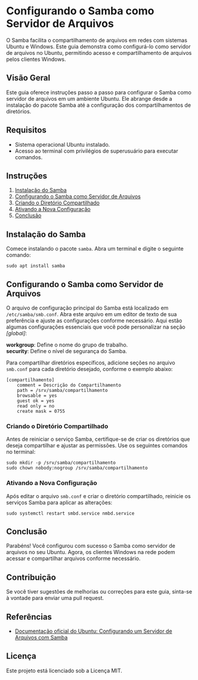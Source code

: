 # Configurando o Samba como Servidor de Arquivos

O Samba facilita o compartilhamento de arquivos em redes com sistemas Ubuntu e Windows. Este guia demonstra como configurá-lo como servidor de arquivos no Ubuntu, permitindo acesso e compartilhamento de arquivos pelos clientes Windows.

## Visão Geral

Este guia oferece instruções passo a passo para configurar o Samba como servidor de arquivos em um ambiente Ubuntu. Ele abrange desde a instalação do pacote Samba até a configuração dos compartilhamentos de diretórios.

## Requisitos

* Sistema operacional Ubuntu instalado.
* Acesso ao terminal com privilégios de superusuário para executar comandos.

## Instruções

1. [Instalação do Samba](#instalação-do-samba)
2. [Configurando o Samba como Servidor de Arquivos](#configurando-o-samba-como-servidor-de-arquivos)
3. [Criando o Diretório Compartilhado](#criando-o-diretório-compartilhado)
4. [Ativando a Nova Configuração](#ativando-a-nova-configuração)
5. [Conclusão](#conclusão)

## Instalação do Samba

Comece instalando o pacote `samba`. Abra um terminal e digite o seguinte comando:

```
sudo apt install samba
```

## Configurando o Samba como Servidor de Arquivos

O arquivo de configuração principal do Samba está localizado em `/etc/samba/smb.conf`. Abra este arquivo em um editor de texto de sua preferência e ajuste as configurações conforme necessário. Aqui estão algumas configurações essenciais que você pode personalizar na seção *[global]*:

**workgroup**: Define o nome do grupo de trabalho.  
**security**: Define o nível de segurança do Samba.

Para compartilhar diretórios específicos, adicione seções no arquivo `smb.conf` para cada diretório desejado, conforme o exemplo abaixo:

```
[compartilhamento]
    comment = Descrição do Compartilhamento
    path = /srv/samba/compartilhamento
    browsable = yes
    guest ok = yes
    read only = no
    create mask = 0755
 ```

 ### Criando o Diretório Compartilhado

Antes de reiniciar o serviço Samba, certifique-se de criar os diretórios que deseja compartilhar e ajustar as permissões. Use os seguintes comandos no terminal:

 ```
sudo mkdir -p /srv/samba/compartilhamento
sudo chown nobody:nogroup /srv/samba/compartilhamento
 ```

### Ativando a Nova Configuração

Após editar o arquivo `smb.conf` e criar o diretório compartilhado, reinicie os serviços Samba para aplicar as alterações:

```
sudo systemctl restart smbd.service nmbd.service
```

## Conclusão

Parabéns! Você configurou com sucesso o Samba como servidor de arquivos no seu Ubuntu. Agora, os clientes Windows na rede podem acessar e compartilhar arquivos conforme necessário.

## Contribuição

Se você tiver sugestões de melhorias ou correções para este guia, sinta-se à vontade para enviar uma pull request.

## Referências

* [Documentação oficial do Ubuntu: Configurando um Servidor de Arquivos com Samba](https://ubuntu.com/server/docs/samba-file-server)

## Licença

Este projeto está licenciado sob a Licença MIT.